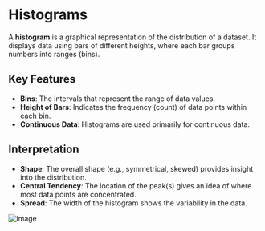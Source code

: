 # Histograms 

A **histogram** is a graphical representation of the distribution of a dataset. It displays data using bars of different heights, where each bar groups numbers into ranges (bins).

## Key Features

- **Bins**: The intervals that represent the range of data values.
- **Height of Bars**: Indicates the frequency (count) of data points within each bin.
- **Continuous Data**: Histograms are used primarily for continuous data.

## Interpretation
- **Shape**: The overall shape (e.g., symmetrical, skewed) provides insight into the distribution.
- **Central Tendency**: The location of the peak(s) gives an idea of where most data points are concentrated.
- **Spread**: The width of the histogram shows the variability in the data.

![image](https://github.com/user-attachments/assets/433df3e1-32e5-4f69-adf1-3ba55e971f72)
